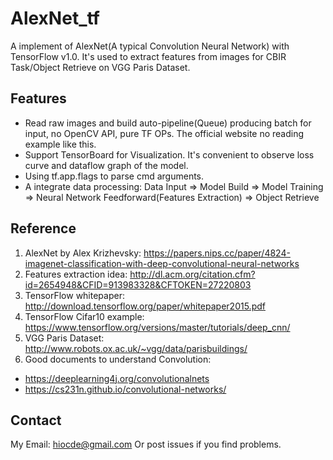 AlexNet_tf
==========
A implement of AlexNet(A typical Convolution Neural Network) with TensorFlow v1.0. It's used to extract features from images for CBIR Task/Object Retrieve on VGG Paris Dataset.

Features
--------
* Read raw images and build auto-pipeline(Queue) producing batch for input, no OpenCV API, pure TF OPs. The official website no reading example like this.
* Support TensorBoard for Visualization. It's convenient to observe loss curve and dataflow graph of the model.
* Using tf.app.flags to parse cmd arguments.
* A integrate data processing: Data Input => Model Build => Model Training => Neural Network Feedforward(Features Extraction) => Object Retrieve

Reference
---------
1. AlexNet by Alex Krizhevsky: https://papers.nips.cc/paper/4824-imagenet-classification-with-deep-convolutional-neural-networks
2. Features extraction idea: http://dl.acm.org/citation.cfm?id=2654948&CFID=913983328&CFTOKEN=27220803
3. TensorFlow whitepaper: http://download.tensorflow.org/paper/whitepaper2015.pdf
4. TensorFlow Cifar10 example: https://www.tensorflow.org/versions/master/tutorials/deep_cnn/
5. VGG Paris Dataset: http://www.robots.ox.ac.uk/~vgg/data/parisbuildings/
6. Good documents to understand Convolution:
 * https://deeplearning4j.org/convolutionalnets
 * https://cs231n.github.io/convolutional-networks/

Contact
-------
My Email: hiocde@gmail.com
Or post issues if you find problems.